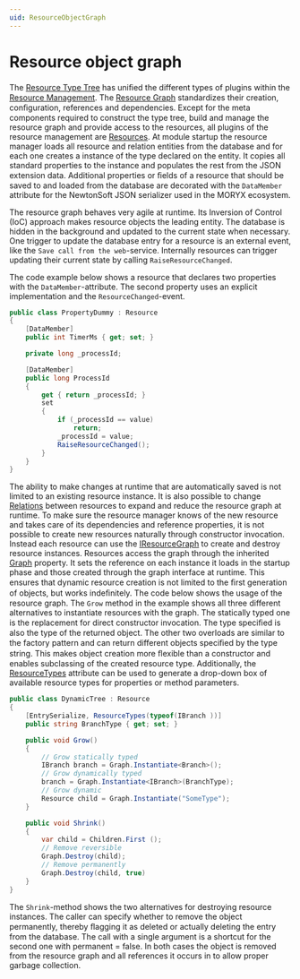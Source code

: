 ```yaml
---
uid: ResourceObjectGraph
---
```

# Resource object graph

The [Resource Type Tree](ResourceTypeTree.md) has uniﬁed the different types of plugins within the [Resource Management](ResourceManagement.md).
The [Resource Graph](../../../src/Moryx.AbstractionLayer/Resources/IResourceGraph.cs) standardizes their creation, conﬁguration, references and dependencies.
Except for the meta components required to construct the type tree, build and manage the resource graph and provide access to the resources, all plugins of the resource management are [Resources](../../../src/Moryx.AbstractionLayer/Resources/IResource.cs).
At module startup the resource manager loads all resource and relation entities from the database and for each one creates a instance of the type declared on the entity.
It copies all standard properties to the instance and populates the rest from the JSON extension data.
Additional properties or ﬁelds of a resource that should be saved to and loaded from the database are decorated with the `DataMember` attribute for the NewtonSoft JSON serializer used in the MORYX ecosystem.

The resource graph behaves very agile at runtime.
Its Inversion of Control (IoC) approach makes resource objects the leading entity.
The database is hidden in the background and updated to the current state when necessary.
One trigger to update the database entry for a resource is an external event, like the `Save call from the web`-service.
Internally resources can trigger updating their current state by calling `RaiseResourceChanged`.

The code example below shows a resource that declares two properties with the `DataMember`-attribute. The second property uses an explicit implementation and the `ResourceChanged`-event.

```cs
public class PropertyDummy : Resource
{
    [DataMember]
    public int TimerMs { get; set; }

    private long _processId;

    [DataMember]
    public long ProcessId
    {
        get { return _processId; }
        set
        {
            if (_processId == value)
                return;
            _processId = value;
            RaiseResourceChanged();
        }
    }
}
```

The ability to make changes at runtime that are automatically saved is not limited to an existing resource instance.
It is also possible to change [Relations](ResourceRelations.md) between resources to expand and reduce the resource graph at runtime.
To make sure the resource manager knows of the new resource and takes care of its dependencies and reference properties, it is not possible to create new resources naturally through constructor invocation.
Instead each resource can use the [IResourceGraph](../../../src/Moryx.AbstractionLayer/Resources/IResourceGraph.cs) to create and destroy resource instances.
Resources access the graph through the inherited [Graph](xref:Moryx.AbstractionLayer.Resources.Resource.Graph) property.
It sets the reference on each instance it loads in the startup phase and those created through the graph interface at runtime.
This ensures that dynamic resource creation is not limited to the ﬁrst generation of objects, but works indeﬁnitely.
The code below shows the usage of the resource graph. The `Grow` method in the example shows all three different alternatives to instantiate resources with the graph.
The statically typed one is the replacement for direct constructor invocation.
The type speciﬁed is also the type of the returned object.
The other two overloads are similar to the factory pattern and can return different objects speciﬁed by the type string.
This makes object creation more ﬂexible than a constructor and enables subclassing of the created resource type.
Additionally, the [ResourceTypes](../../../src/Moryx.AbstractionLayer/Resources/Attributes/ResourceTypesAttribute.cs) attribute can be used to generate a drop-down box of available resource types for properties or method parameters.

```cs
public class DynamicTree : Resource
{
    [EntrySerialize, ResourceTypes(typeof(IBranch ))]
    public string BranchType { get; set; }

    public void Grow()
    {
        // Grow statically typed
        IBranch branch = Graph.Instantiate<Branch>();
        // Grow dynamically typed
        branch = Graph.Instantiate<IBranch>(BranchType);
        // Grow dynamic
        Resource child = Graph.Instantiate("SomeType");
    }

    public void Shrink()
    {
        var child = Children.First ();
        // Remove reversible
        Graph.Destroy(child);
        // Remove permanently
        Graph.Destroy(child, true)
    }
}

```

The `Shrink`-method shows the two alternatives for destroying resource instances. The caller can specify whether to remove the object permanently, thereby ﬂagging it as deleted or actually deleting the entry from the database. The call with a single argument is a shortcut for the second one with permanent = false. In both cases the object is removed from the resource graph and all references it occurs in to allow proper garbage collection.